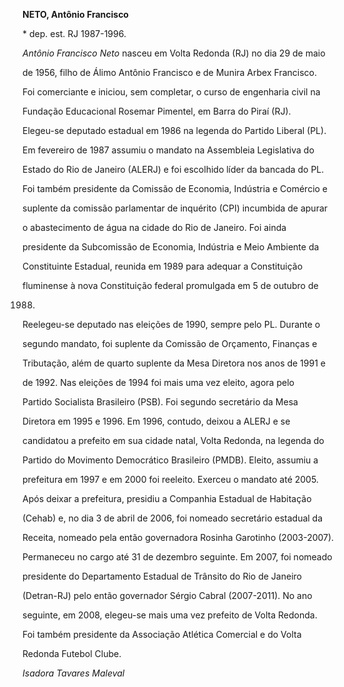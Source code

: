 **NETO, Antônio Francisco**



\* dep. est. RJ 1987-1996.



*Antônio Francisco Neto* nasceu em Volta Redonda (RJ) no dia 29 de maio

de 1956, filho de Álimo Antônio Francisco e de Munira Arbex Francisco.



Foi comerciante e iniciou, sem completar, o curso de engenharia civil na

Fundação Educacional Rosemar Pimentel, em Barra do Piraí (RJ).



Elegeu-se deputado estadual em 1986 na legenda do Partido Liberal (PL).

Em fevereiro de 1987 assumiu o mandato na Assembleia Legislativa do

Estado do Rio de Janeiro (ALERJ) e foi escolhido líder da bancada do PL.

Foi também presidente da Comissão de Economia, Indústria e Comércio e

suplente da comissão parlamentar de inquérito (CPI) incumbida de apurar

o abastecimento de água na cidade do Rio de Janeiro. Foi ainda

presidente da Subcomissão de Economia, Indústria e Meio Ambiente da

Constituinte Estadual, reunida em 1989 para adequar a Constituição

fluminense à nova Constituição federal promulgada em 5 de outubro de

1988.



Reelegeu-se deputado nas eleições de 1990, sempre pelo PL. Durante o

segundo mandato, foi suplente da Comissão de Orçamento, Finanças e

Tributação, além de quarto suplente da Mesa Diretora nos anos de 1991 e

de 1992. Nas eleições de 1994 foi mais uma vez eleito, agora pelo

Partido Socialista Brasileiro (PSB). Foi segundo secretário da Mesa

Diretora em 1995 e 1996. Em 1996, contudo, deixou a ALERJ e se

candidatou a prefeito em sua cidade natal, Volta Redonda, na legenda do

Partido do Movimento Democrático Brasileiro (PMDB). Eleito, assumiu a

prefeitura em 1997 e em 2000 foi reeleito. Exerceu o mandato até 2005.



Após deixar a prefeitura, presidiu a Companhia Estadual de Habitação

(Cehab) e, no dia 3 de abril de 2006, foi nomeado secretário estadual da

Receita, nomeado pela então governadora Rosinha Garotinho (2003-2007).

Permaneceu no cargo até 31 de dezembro seguinte. Em 2007, foi nomeado

presidente do Departamento Estadual de Trânsito do Rio de Janeiro

(Detran-RJ) pelo então governador Sérgio Cabral (2007-2011). No ano

seguinte, em 2008, elegeu-se mais uma vez prefeito de Volta Redonda.



Foi também presidente da Associação Atlética Comercial e do Volta

Redonda Futebol Clube.



*Isadora Tavares Maleval*




